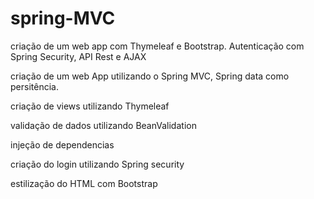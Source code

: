 # spring-MVC
criação de um web app com Thymeleaf e Bootstrap. Autenticação com Spring Security, API Rest e AJAX

criação de um web App utilizando o Spring MVC, Spring data como persitência. 

criação de views utilizando Thymeleaf

validação de dados utilizando BeanValidation

injeção de dependencias

criação do login utilizando Spring security

estilização do HTML com Bootstrap
